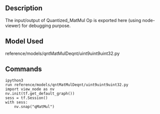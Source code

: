 ## Description

The input/output of Quantized_MatMul Op is exported here (using node-viewer) for debugging purpose.

## Model Used

reference/models/qntMatMulDeqnt/uint9uint9uint32.py

## Commands

    ipython3
    run reference/models/qntMatMulDeqnt/uint9uint9uint32.py
    import view_node as nv
    nv.init(tf.get_default_graph())
    sess = tf.Session()
    with sess:
        nv.snap("qMatMul")
